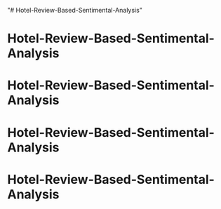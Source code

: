 "# Hotel-Review-Based-Sentimental-Analysis" 
# Hotel-Review-Based-Sentimental-Analysis
# Hotel-Review-Based-Sentimental-Analysis
# Hotel-Review-Based-Sentimental-Analysis
# Hotel-Review-Based-Sentimental-Analysis

